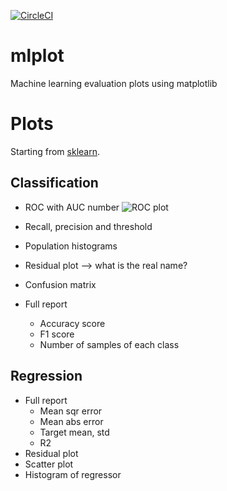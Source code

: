 [![CircleCI](https://circleci.com/gh/sbarton272/mlplot.svg?style=svg)](https://circleci.com/gh/sbarton272/mlplot)

# mlplot
Machine learning evaluation plots using matplotlib

# Plots

Starting from [sklearn](http://scikit-learn.org/stable/modules/model_evaluation.html).

## Classification

- ROC with AUC number
![ROC plot](https://raw.githubusercontent.com/sbarton272/mlplot/master/mlplot/mlplot/test/output/test_roc.png)

- Recall, precision and threshold
- Population histograms
- Residual plot --> what is the real name?
- Confusion matrix
- Full report
  - Accuracy score
  - F1 score
  - Number of samples of each class

## Regression

- Full report
  - Mean sqr error
  - Mean abs error
  - Target mean, std
  - R2
- Residual plot
- Scatter plot
- Histogram of regressor
